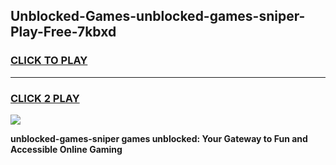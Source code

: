 
## Unblocked-Games-unblocked-games-sniper-Play-Free-7kbxd
<h3>
<a href="https://premium76.site?title=unblocked-games-sniper&ref=22A">CLICK TO PLAY</a></h3>
<hr>

<h3>
<a href="https://premium76.site?title=unblocked-games-sniper&ref=22A">CLICK 2 PLAY</a>
  
</h3>

<a href="https://premium76.site?title=unblocked-games-sniper&ref=22A"><img src="https://clearcache.store/games.png"></a>


**unblocked-games-sniper games unblocked: Your Gateway to Fun and Accessible Online Gaming**
